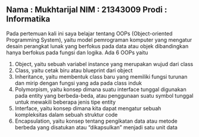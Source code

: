 ## Nama : Mukhtarijal   NIM : 21343009   Prodi : Informatika
Pada pertemuan kali ini saya belajar tentang OOPs (Object-oriented Programming System), yaitu model pemrograman komputer yang mengatur desain perangkat lunak yang berfokus pada data atau objek dibandingkan hanya berfokus pada fungsi dan logika. Ada 6 OOPs yaitu 
1. Object, yaitu sebuah variabel instance yang merupakan wujud dari class
2. Class, yaitu cetak biru atau blueprint dari object
3. Inheritance, yaitu membentuk class baru yang memiliki fungsi turunan dan mirip dengan fungsi yang ada pada class induk
4. Polymorpism, yaitu konsep dimana suatu interface tunggal digunakan pada entity yang berbeda-beda, atau penggunaan suatu symbol tunggal untuk mewakili beberapa jenis tipe entity
5. Interface, yaitu konsep dimana kita dapat mengatur sebuah kompleksitas dalam sebuah struktur code
6. Encapsulation, yaitu konsep tentang pengikatan data atau metode berbeda yang disatukan atau “dikapsulkan” menjadi satu unit data
